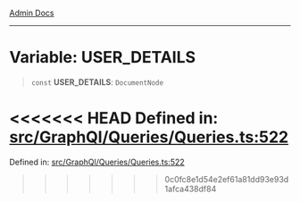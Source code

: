 [Admin Docs](/)

***

# Variable: USER\_DETAILS

> `const` **USER\_DETAILS**: `DocumentNode`

<<<<<<< HEAD
Defined in: [src/GraphQl/Queries/Queries.ts:522](https://github.com/abhassen44/talawa-admin/blob/285f7384c3d26b5028a286d84f89b85120d130a2/src/GraphQl/Queries/Queries.ts#L522)
=======
Defined in: [src/GraphQl/Queries/Queries.ts:522](https://github.com/PalisadoesFoundation/talawa-admin/blob/main/src/GraphQl/Queries/Queries.ts#L522)
>>>>>>> 0c0fc8e1d54e2ef61a81dd93e93d1afca438df84
